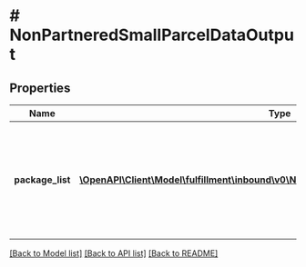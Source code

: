 # # NonPartneredSmallParcelDataOutput

## Properties

Name | Type | Description | Notes
------------ | ------------- | ------------- | -------------
**package_list** | [**\OpenAPI\Client\Model\fulfillment\inbound\v0\NonPartneredSmallParcelPackageOutput[]**](NonPartneredSmallParcelPackageOutput.md) | A list of packages, including carrier, tracking number, and status information for each package. |

[[Back to Model list]](../../README.md#models) [[Back to API list]](../../README.md#endpoints) [[Back to README]](../../README.md)

